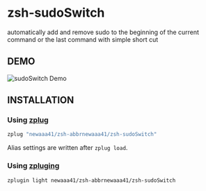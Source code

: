 # zsh-sudoSwitch

automatically add and remove sudo to the beginning of the current command or the last command with simple short cut 
## DEMO
![sudoSwitch Demo](https://github.com/newaaa41/zsh-sudoSwitch/blob/master/demo.gif?raw=true)
## INSTALLATION

### Using [zplug](https://github.com/b4b4r07/zplug)

```zsh
zplug "newaaa41/zsh-abbrnewaaa41/zsh-sudoSwitch"
```

Alias settings are written after `zplug load`.

### Using [zpluging](https://github.com/zdharma/zplugin)

```zsh
zplugin light newaaa41/zsh-abbrnewaaa41/zsh-sudoSwitch
```
